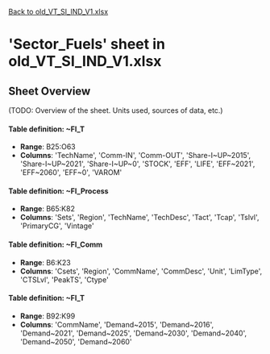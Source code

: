 [Back to old_VT_SI_IND_V1.xlsx](README.md)

# 'Sector_Fuels' sheet in old_VT_SI_IND_V1.xlsx

## Sheet Overview

(TODO: Overview of the sheet. Units used, sources of data, etc.)

#### Table definition: ~FI_T
- **Range**: B25:O63
- **Columns**: 'TechName', 'Comm-IN', 'Comm-OUT', 'Share-I~UP~2015', 'Share-I~UP~2021', 'Share-I~UP~0', 'STOCK', 'EFF', 'LIFE', 'EFF~2021', 'EFF~2060', 'EFF~0', 'VAROM'

#### Table definition: ~FI_Process
- **Range**: B65:K82
- **Columns**: 'Sets', 'Region', 'TechName', 'TechDesc', 'Tact', 'Tcap', 'Tslvl', 'PrimaryCG', 'Vintage'

#### Table definition: ~FI_Comm
- **Range**: B6:K23
- **Columns**: 'Csets', 'Region', 'CommName', 'CommDesc', 'Unit', 'LimType', 'CTSLvl', 'PeakTS', 'Ctype'

#### Table definition: ~FI_T
- **Range**: B92:K99
- **Columns**: 'CommName', 'Demand~2015', 'Demand~2016', 'Demand~2021', 'Demand~2025', 'Demand~2030', 'Demand~2040', 'Demand~2050', 'Demand~2060'

